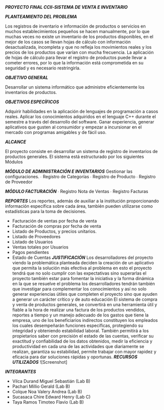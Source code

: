 ***PROYECTO FINAL CCll-SISTEMA DE VENTA E  INVENTARIO***

***PLANTEAMIENTO DEL PROBLEMA***


Los registros de inventario e información de productos o servicios en muchos establecimientos pequeños se hacen manualmente, por lo que muchas veces no existe un inventario de los productos disponibles, en el mejor de los casos se llevan hojas de cálculo con información desactualizada, incompleta y que no refleja los movimientos reales y los precios de los productos que varían con mucha frecuencia.
La aplicación de hojas de cálculo para llevar el registro de productos puede llevar a cometer errores, por lo que la información está comprometida en su seguridad y es necesario restringirla.

***OBJETIVO GENERAL***

Desarrollar un sistema informático que administre eficientemente los inventarios de productos.

***OBJETIVOS ESPECÍFICOS***

Adquirir habilidades en la aplicación de lenguajes de programación a casos reales.
Aplicar los conocimientos adquiridos en el lenguaje C++ durante el semestre a través del desarrollo del software. 
Ganar experiencia, generar aplicativos que gusten al consumidor y empezar a incursionar en el mercado con programas amigables y de fácil uso.

***ALCANCE***

El proyecto consiste en desarrollar un sistema de registro de inventarios de productos generales. 
El sistema está estructurado por los siguientes Módulos 

***MÓDULO DE ADMINISTRACIÓN E INVENTARIOS***
 Gestionar las configuraciones. 
∙ Registro de Categorías 
∙ Registro de Producto 
∙ Registro de Proveedor 

***MÓDULO FACTURACIÓN***
∙ Registro Nota de Ventas 
∙ Registro Facturas 

***REPORTES***
Los reportes, además de auxiliar a la institución proporcionando información específica sobre cada área, también pueden utilizarse como estadísticas para la toma de decisiones. 
- Facturación de ventas por fecha de venta 
- Facturación de compras por fecha de venta 
- Listado de Productos, y precios unitarios. 
- Listado de Proveedores 
- Listado de Usuarios 
- Ventas totales por Usuarios 
- Pagos pendientes 
- Estado de Cuentas
***JUSTIFICACIÓN*** 
Los desarrolladores del proyecto viendo la problemática planteada deciden la creación de un aplicativo que permita la solución más efectiva al problema en esto el proyecto tendrá que no solo cumplir con las expectativas sino superarlas el proyecto también estar para fomentar la iniciativa y la forma dinámica en la que se resuelve el problema los desarrolladores tendrán también que investigar para complementar los conocimientos y así no solo generar experiencias útiles que completen el proyecto sino que ayuden a generar un carácter crítico y de auto educación El sistema de compra y venta de productos generales, se convertirá en una herramienta útil y fiable a la hora de realizar una factura de los productos vendidos, reportes a tiempo y un manejo adecuado de los gastos que tiene la empresa, uno de los beneficiarios indirectos constituyen los empleados los cuales desempeñarán funciones específicas, protegiendo su integridad y obteniendo estabilidad laboral. También permitirá a los propietarios saber con precisión el estado de las cuentas, verificar su exactitud y confiabilidad de los datos obtenidos, medir la eficiencia y productividad en cada una de las actividades que diariamente se realizan, garantiza su estabilidad, permite trabajar con mayor rapidez y eficacia para dar soluciones rápidas y oportunas.
***RECURSOS UTILIZADOS***
![Screenshot]

***INTEGRANTES***

- Vilca Durand Miguel Sebastián (Lab B) 
- Pachari Millio Gerald  (Lab B)
- Colque Noa Valery Andrea  (Lab B)
- Sucasaca Chire Edward Henry  (Lab C)
- Taya Ramos Timoteo Flavio  (Lab B)

